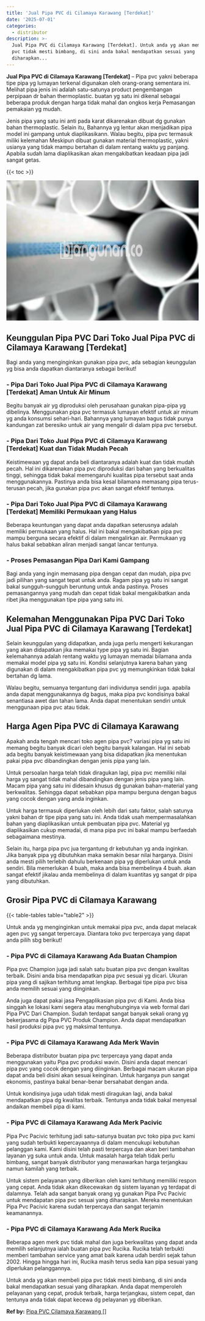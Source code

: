 ```yaml
---
title: 'Jual Pipa PVC di Cilamaya Karawang [Terdekat]'
date: '2025-07-01'
categories:
  - distributor
description: >-
  Jual Pipa PVC di Cilamaya Karawang [Terdekat]. Untuk anda yg akan membeli pipa
  pvc tidak mesti bimbang, di sini anda bakal mendapatkan sesuai yang
  diharapkan...
---
```


**Jual Pipa PVC di Cilamaya Karawang \[Terdekat\]** – Pipa pvc yakni beberapa tipe pipa yg lumayan terkenal digunakan oleh orang-orang sementara ini. Melihat pipa jenis ini adalah satu-satunya product pengembangan perpipaan dr bahan thermoplastic. buatan yg satu ini dikenal sebagai beberapa produk dengan harga tidak mahal dan ongkos kerja Pemasangan pemakaian yg mudah.

Jenis pipa yang satu ini anti pada karat dikarenakan dibuat dg gunakan bahan thermoplastic. Selain itu, Bahannya yg lentur akan menjadikan pipa model ini gampang untuk diaplikasikann. Walau begitu, pipa pvc termasuk miliki kelemahan Meskipun dibuat gunakan material thermoplastic, yakni usianya yang tidak mampu bertahan di dalam rentang waktu yg panjang. Apabila sudah lama diaplikasikan akan mengakibatkan keadaan pipa jadi sangat getas.

{{< toc >}}

![Jual Pipa PVC di Cilamaya Karawang [Terdekat]](/images/jaul-pipa-pvc-01.png)

## Keunggulan Pipa PVC Dari Toko Jual Pipa PVC di Cilamaya Karawang \[Terdekat\]

Bagi anda yang menginginkan gunakan pipa pvc, ada sebagian keunggulan yg bisa anda dapatkan diantaranya sebagai berikut!

### \- Pipa Dari Toko Jual Pipa PVC di Cilamaya Karawang \[Terdekat\] Aman Untuk Air Minum

Begitu banyak air yg diproduksi oleh perusahaan gunakan pipa-pipa yg dibelinya. Menggunakan pipa pvc termasuk lumayan efektif untuk air minum yg anda konsumsi sehari-hari. Bahannya yang lumayan bagus tidak punya kandungan zat beresiko untuk air yang mengalir di dalam pipa pvc tersebut.

### \- Pipa Dari Toko Jual Pipa PVC di Cilamaya Karawang \[Terdekat\] Kuat dan Tidak Mudah Pecah

Keistimewaan yg dapat anda beli diantaranya adalah kuat dan tidak mudah pecah. Hal ini dikarenakan pipa pvc diproduksi dari bahan yang berkualitas tinggi, sehingga tidak bakal memengaruhi kualitas pipa tersebut saat anda menggunakannya. Pastinya anda bisa kesal bilamana memasang pipa terus-terusan pecah, jika gunakan pipa pvc akan sangat efektif tentunya.

### \- Pipa Dari Toko Jual Pipa PVC di Cilamaya Karawang \[Terdekat\] Memiliki Permukaan yang Halus

Beberapa keuntungan yang dapat anda dapatkan seterusnya adalah memiliki permukaan yang halus. Hal ini bakal mengakibatkan pipa pvc mampu berguna secara efektif di dalam mengalirkan air. Permukaan yg halus bakal sebabkan aliran menjadi sangat lancar tentunya.

### \- Proses Pemasangan Pipa Dari Kami Gampang

Bagi anda yang ingin memasang pipa dengan cepat dan mudah, pipa pvc jadi pilihan yang sangat tepat untuk anda. Ragam pipa yg satu ini sangat bakal sungguh-sungguh beruntung untuk anda pastinya. Proses pemasangannya yang mudah dan cepat tidak bakal mengakibatkan anda ribet jika menggunakan tipe pipa yang satu ini.

## Kelemahan Menggunakan Pipa PVC Dari Toko Jual Pipa PVC di Cilamaya Karawang \[Terdekat\]

Selain keunggulan yang didapatkan, anda juga perlu mengerti kekurangan yang akan didapatkan jika memakai type pipa yg satu ini. Bagian kelemahannya adalah rentang waktu yg lumayan memadai bilamana anda memakai model pipa yg satu ini. Kondisi selanjutnya karena bahan yang digunakan di dalam mengakibatkan pipa pvc yg memungkinkan tidak bakal bertahan dg lama.

Walau begitu, semuanya tergantung dari individunya sendiri juga. apabila anda dapat menggunakannya dg bagus, maka pipa pvc kondisinya bakal senantiasa awet dan tahan lama. Anda dapat menentukan sendiri untuk menggunaan pipa pvc atau tidak.

## Harga Agen Pipa PVC di Cilamaya Karawang

Apakah anda tengah mencari toko agen pipa pvc? variasi pipa yg satu ini memang begitu banyak dicari oleh begitu banyak kalangan. Hal ini sebab ada begitu banyak keistimewaan yang bisa didapatkan jika menentukan pakai pipa pvc dibandingkan dengan jenis pipa yang lain.

Untuk persoalan harga telah tidak diragukan lagi, pipa pvc memiliki nilai harga yg sangat tidak mahal dibandingkan dengan jenis pipa yang lain. Macam pipa yang satu ini didesain khusus dg gunakan bahan-material yang berkwalitas. Sehingga dapat sebabkan pipa mampu berguna dengan bagus yang cocok dengan yang anda inginkan.

Untuk harga termasuk diperlukan oleh lebih dari satu faktor, salah satunya yakni bahan dr tipe pipa yang satu ini. Anda tidak usah mempermasalahkan bahan yang diaplikasikan untuk pembuatan pipa pvc. Material yg diaplikasikan cukup memadai, di mana pipa pvc ini bakal mampu berfaedah sebagaimana mestinya.

Selain itu, harga pipa pvc jua tergantung dr kebutuhan yg anda inginkan. Jika banyak pipa yg dibutuhkan maka semakin besar nilai harganya. Disini anda mesti pilih terlebih dahulu berkenaan pipa yg diperlukan untuk anda sendiri. Bila memerlukan 4 buah, maka anda bisa membelinya 4 buah. akan sangat efektif jikalau anda membelinya di dalam kuantitas yg sangat dr pipa yang dibutuhkan.

## Grosir Pipa PVC di Cilamaya Karawang

{{< table-tables table="table2" >}}

Untuk anda yg menginginkan untuk memakai pipa pvc, anda dapat melacak agen pvc yg sangat terpercaya. Diantara toko pvc terpercaya yang dapat anda pilih sbg berikut!

### \- Pipa PVC di Cilamaya Karawang Ada Buatan Champion

Pipa pvc Champion juga jadi salah satu buatan pipa pvc dengan kwalitas terbaik. Disini anda bisa mendapatkan pipa pvc sesuai yg dicari. Ukuran pipa yang di sajikan terhitung amat lengkap. Berbagai tipe pipa pvc bisa anda memilih sesuai yang diinginkan.

Anda juga dapat pakai jasa Pengaplikasian pipa pvc di Kami. Anda bisa singgah ke lokasi kami segera atau menghubunginya via web formal dari Pipa PVC Dari Champion. Sudah terdapat sangat banyak sekali orang yg bekerjasama dg Pipa PVC Produk Champion. Anda dapat mendapatkan hasil produksi pipa pvc yg maksimal tentunya.

### \- Pipa PVC di Cilamaya Karawang Ada Merk Wavin

Beberapa distributor buatan pipa pvc terpercaya yang dapat anda menggunakan yaitu Pipa pvc produksi wavin. Disini anda dapat mencari pipa pvc yang cocok dengan yang diinginkan. Berbagai macam ukuran pipa dapat anda beli disini akan sesuai keinginan. Untuk harganya pun sangat ekonomis, pastinya bakal benar-benar bersahabat dengan anda.

Untuk kondisinya juga udah tidak mesti diragukan lagi, anda bakal mendapatkan pipa dg kwalitas terbaik. Tentunya anda tidak bakal menyesal andaikan membeli pipa di kami.

### \- Pipa PVC di Cilamaya Karawang Ada Merk Pacivic

Pipa Pvc Pacivic terhitung jadi satu-satunya buatan pvc toko pipa pvc kami yang sudah terbukti kepercayaannya di dalam mencukupi kebutuhan pelanggan kami. Kami disini telah pasti terpercaya dan akan beri tambahan layanan yg suka untuk anda. Untuk masalah harga telah tidak perlu bimbang, sangat banyak distributor yang menawarkan harga terjangkau namun kamilah yang terbaik.

Untuk sistem pelayanan yang diberikan oleh kami terhitung memiliki respon yang cepat. Anda tidak akan dikecewakan dg sistem layanan yg terdapat di dalamnya. Telah ada sangat banyak orang yg gunakan Pipa Pvc Pacivic untuk mendapatan pipa pvc sesuai yang diharapkan. Mereka menentukan Pipa Pvc Pacivic karena sudah terpercaya dan sangat terjamin keamanannya.

### \- Pipa PVC di Cilamaya Karawang Ada Merk Rucika

Beberapa agen merk pvc tidak mahal dan juga berkwalitas yang dapat anda memilih selanjutnya ialah buatan pipa pvc Rucika. Rucika telah terbukti memberi tambahan service yang amat baik karena udah berdiri sejak tahun 2002. Hingga hingga hari ini, Rucika masih terus sedia kan pipa sesuai yang diperlukan pelanggannya.

Untuk anda yg akan membeli pipa pvc tidak mesti bimbang, di sini anda bakal mendapatkan sesuai yang diharapkan. Anda dapat memperoleh pelayanan yang cepat, produk terbaik, harga terjangkau, sistem cepat, dan tentunya anda tidak dapat kecewa dg pelayanan yg diberikan.

**Ref by:** [Pipa PVC Cilamaya Karawang []](https://id.wikipedia.org/wiki/Pipa)
